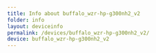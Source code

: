 ```yaml
---
title: Info about buffalo_wzr-hp-g300nh2_v2
folder: info
layout: deviceinfo
permalink: /devices/buffalo_wzr-hp-g300nh2_v2/
device: buffalo_wzr-hp-g300nh2_v2
---
```

